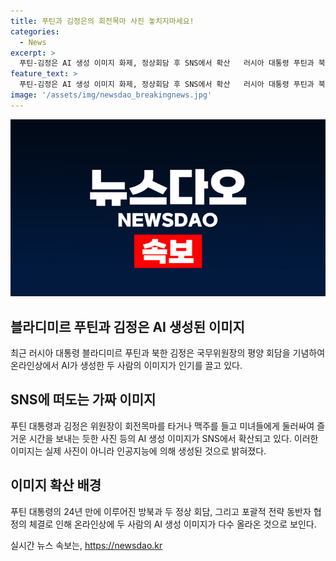 ```yaml
---
title: 푸틴과 김정은의 회전목마 사진 놓치지마세요!
categories:
  - News
excerpt: >
  푸틴-김정은 AI 생성 이미지 화제, 정상회담 후 SNS에서 확산   러시아 대통령 푸틴과 북한 국무위원장 김정은의 평양 정상회담 이후, 온라인상에서 둘의 AI 생성 이미지가 화제다. 사진에는 두 사람이 함께 회전목마를 타거나 맥주를 들고 미녀들과 함께 즐기는 모습 등이 담겨 있으며, AI가 생성한 것으로 알려졌다. 이는 푸틴의 방북과 관련, 러시아 국기 장식 등 특별했던 행사들과 대통령 감사전문 공개에 따른 반응으로 풀이된다. (150자)
feature_text: >
  푸틴-김정은 AI 생성 이미지 화제, 정상회담 후 SNS에서 확산   러시아 대통령 푸틴과 북한 국무위원장 김정은의 평양 정상회담 이후, 온라인상에서 둘의 AI 생성 이미지가 화제다. 사진에는 두 사람이 함께 회전목마를 타거나 맥주를 들고 미녀들과 함께 즐기는 모습 등이 담겨 있으며, AI가 생성한 것으로 알려졌다. 이는 푸틴의 방북과 관련, 러시아 국기 장식 등 특별했던 행사들과 대통령 감사전문 공개에 따른 반응으로 풀이된다. (150자)
image: '/assets/img/newsdao_breakingnews.jpg'
---
```


<p><img src="/assets/img/newsdao_breakingnews.jpg" alt="implanttips 속보" /></p>

<h2 data-ke-size="size26">블라디미르 푸틴과 김정은 AI 생성된 이미지</h2>

<p data-ke-size="size16">최근 러시아 대통령 블라디미르 푸틴과 북한 김정은 국무위원장의 평양 회담을 기념하여 온라인상에서 AI가 생성한 두 사람의 이미지가 인기를 끌고 있다.</p>

<h2 data-ke-size="size24">SNS에 떠도는 가짜 이미지</h2>

<p data-ke-size="size16">푸틴 대통령과 김정은 위원장이 회전목마를 타거나 맥주를 들고 미녀들에게 둘러싸여 즐거운 시간을 보내는 듯한 사진 등의 AI 생성 이미지가 SNS에서 확산되고 있다. 이러한 이미지는 실제 사진이 아니라 인공지능에 의해 생성된 것으로 밝혀졌다.</p>

<h2 data-ke-size="size24">이미지 확산 배경</h2>

<p data-ke-size="size16">푸틴 대통령의 24년 만에 이루어진 방북과 두 정상 회담, 그리고 포괄적 전략 동반자 협정의 체결로 인해 온라인상에 두 사람의 AI 생성 이미지가 다수 올라온 것으로 보인다.</p>
실시간 뉴스 속보는, <a href="https://newsdao.kr" rel="dofollow">https://newsdao.kr</a>


